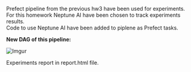 Prefect pipeline from the previous hw3 have been used for experiments.  \
For this homework Neptune AI have been chosen to track experiments results. \
Code to use Neptune AI have been added to piplene as Prefect tasks.  
  
**New DAG of this pipeline:**  
  
![Imgur](https://i.imgur.com/vjdof8D.png)  
  
Experiments report in report.html file.